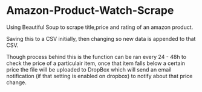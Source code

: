 # Amazon-Product-Watch-Scrape
Using Beautiful Soup to scrape title,price and rating of an amazon product.

Saving this to a CSV initially, then changing so new data is appended to that CSV.

Though process behind this is the function can be ran every 24 - 48h to check the price of a particulair item, once that item falls below a certain price the file will be uploaded to DropBox which will send an email notification (if that setting is enabled on dropbox) to notify about that price change.
